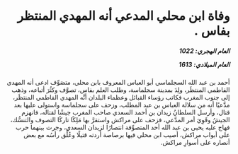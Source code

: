 <h1 dir="rtl">وفاة ابن محلي المدعي أنه المهدي المنتظر بفاس .</h1>

<h5 dir="rtl">العام الهجري:  1022

العام الميلادي: 1613

</h5>

<p dir="rtl">أحمد بن عبد الله السجلماسي أبو العباس المعروف بابن محلي، متصَوِّف ادعى أنه المهدي الفاطمي المنتظَر، ولِدَ بمدينة سجلماسة، وطلب العلم بفاس، تصوَّف وكثُرَ أتباعه، وذهب إلى جنوب المغرب فكاتب رؤساء القبائل وعظماء البلدان أنَّه المهدي الفاطمي المنتظَر، مدَّعيًا أنه من سلالة العباس بن عبد المطلب، وزحف على سجلماسة واستولى عليها بعد قتال، وأرسل السلطانُ زيدان بن أحمد السعدي صاحب المغرب جيشًا لقتاله، فانهزم الجيشُ وقَوِيَ أمر المدَّعي، فزحف على مراكش واستقرَّ بها مَلِكًا تاركًا التصوف والتنسُّك، فهاج عليه يحيى بن عبد الله أحد المتصوِّفة انتصارًا لزيدان السعدي، وجرت بينهما حرب على أبواب مراكش، أصيب ابن محلي فيها برصاصة أردته قتيلًا وعُلِّق رأسُه مع بعض أنصاره على أسوارِ مراكش.</p></br>
